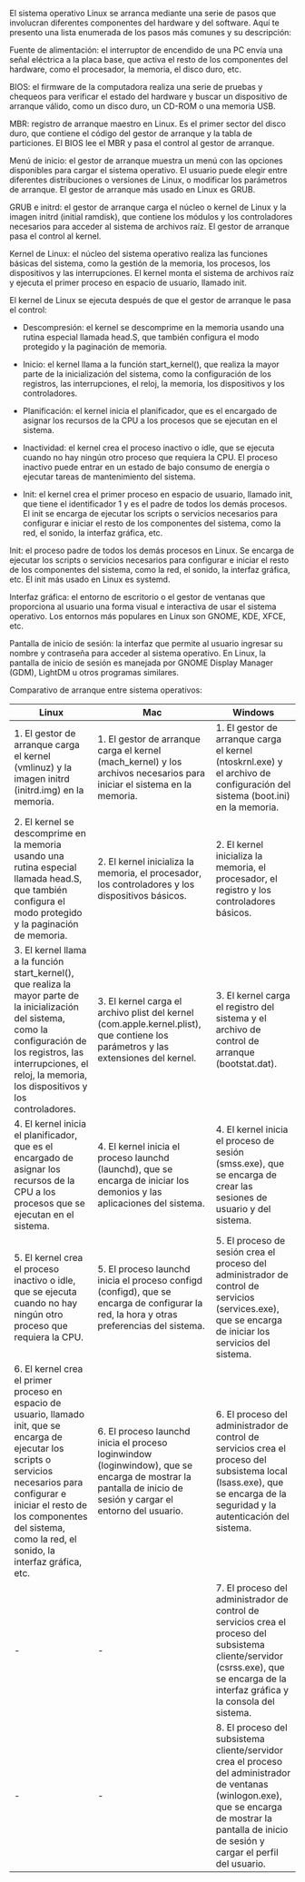 El sistema operativo Linux se arranca mediante una serie de pasos que involucran diferentes componentes del hardware y del software. Aquí te presento una lista enumerada de los pasos más comunes y su descripción:

Fuente de alimentación: el interruptor de encendido de una PC envía una señal eléctrica a la placa base, que activa el resto de los componentes del hardware, como el procesador, la memoria, el disco duro, etc.

BIOS: el firmware de la computadora realiza una serie de pruebas y chequeos para verificar el estado del hardware y buscar un dispositivo de arranque válido, como un disco duro, un CD-ROM o una memoria USB.

MBR: registro de arranque maestro en Linux. Es el primer sector del disco duro, que contiene el código del gestor de arranque y la tabla de particiones. El BIOS lee el MBR y pasa el control al gestor de arranque.

Menú de inicio: el gestor de arranque muestra un menú con las opciones disponibles para cargar el sistema operativo. El usuario puede elegir entre diferentes distribuciones o versiones de Linux, o modificar los parámetros de arranque. El gestor de arranque más usado en Linux es GRUB.

GRUB e initrd: el gestor de arranque carga el núcleo o kernel de Linux y la imagen initrd (initial ramdisk), que contiene los módulos y los controladores necesarios para acceder al sistema de archivos raíz. El gestor de arranque pasa el control al kernel.


Kernel de Linux: el núcleo del sistema operativo realiza las funciones básicas del sistema, como la gestión de la memoria, los procesos, los dispositivos y las interrupciones. El kernel monta el sistema de archivos raíz y ejecuta el primer proceso en espacio de usuario, llamado init.


El kernel de Linux se ejecuta después de que el gestor de arranque le pasa el control:

- Descompresión: el kernel se descomprime en la memoria usando una rutina especial llamada head.S, que también configura el modo 	protegido y la paginación de memoria.
	
- Inicio: el kernel llama a la función start_kernel(), que realiza la mayor parte de la inicialización del sistema, como la 	configuración de los registros, las interrupciones, el reloj, la memoria, los dispositivos y los controladores.
	
- Planificación: el kernel inicia el planificador, que es el encargado de asignar los recursos de la CPU a los procesos que se 	ejecutan en el sistema.
	
- Inactividad: el kernel crea el proceso inactivo o idle, que se ejecuta cuando no hay ningún otro proceso que requiera la CPU. El 	proceso inactivo puede entrar en un estado de bajo consumo de energía o ejecutar tareas de mantenimiento del sistema.
	
- Init: el kernel crea el primer proceso en espacio de usuario, llamado init, que tiene el identificador 1 y es el padre de todos 	los 	demás procesos. El init se encarga de ejecutar los scripts o servicios necesarios para configurar e iniciar el resto de los 	componentes del sistema, como la red, el sonido, la interfaz gráfica, etc.


Init: el proceso padre de todos los demás procesos en Linux. Se encarga de ejecutar los scripts o servicios necesarios para configurar e iniciar el resto de los componentes del sistema, como la red, el sonido, la interfaz gráfica, etc. El init más usado en Linux es systemd.

Interfaz gráfica: el entorno de escritorio o el gestor de ventanas que proporciona al usuario una forma visual e interactiva de usar el sistema operativo. Los entornos más populares en Linux son GNOME, KDE, XFCE, etc.

Pantalla de inicio de sesión: la interfaz que permite al usuario ingresar su nombre y contraseña para acceder al sistema operativo. En Linux, la pantalla de inicio de sesión es manejada por GNOME Display Manager (GDM), LightDM u otros programas similares.



Comparativo de arranque entre sistema operativos:


| Linux | Mac | Windows |
| ----- | --- | ------- |
| 1. El gestor de arranque carga el kernel (vmlinuz) y la imagen initrd (initrd.img) en la memoria. | 1. El gestor de arranque carga el kernel (mach_kernel) y los archivos necesarios para iniciar el sistema en la memoria. | 1. El gestor de arranque carga el kernel (ntoskrnl.exe) y el archivo de configuración del sistema (boot.ini) en la memoria. |
| 2. El kernel se descomprime en la memoria usando una rutina especial llamada head.S, que también configura el modo protegido y la paginación de memoria. | 2. El kernel inicializa la memoria, el procesador, los controladores y los dispositivos básicos. | 2. El kernel inicializa la memoria, el procesador, el registro y los controladores básicos. |
| 3. El kernel llama a la función start_kernel(), que realiza la mayor parte de la inicialización del sistema, como la configuración de los registros, las interrupciones, el reloj, la memoria, los dispositivos y los controladores. | 3. El kernel carga el archivo plist del kernel (com.apple.kernel.plist), que contiene los parámetros y las extensiones del kernel. | 3. El kernel carga el registro del sistema y el archivo de control de arranque (bootstat.dat). |
| 4. El kernel inicia el planificador, que es el encargado de asignar los recursos de la CPU a los procesos que se ejecutan en el sistema. | 4. El kernel inicia el proceso launchd (launchd), que se encarga de iniciar los demonios y las aplicaciones del sistema. | 4. El kernel inicia el proceso de sesión (smss.exe), que se encarga de crear las sesiones de usuario y del sistema. |
| 5. El kernel crea el proceso inactivo o idle, que se ejecuta cuando no hay ningún otro proceso que requiera la CPU. | 5. El proceso launchd inicia el proceso configd (configd), que se encarga de configurar la red, la hora y otras preferencias del sistema. | 5. El proceso de sesión crea el proceso del administrador de control de servicios (services.exe), que se encarga de iniciar los servicios del sistema. |
| 6. El kernel crea el primer proceso en espacio de usuario, llamado init, que se encarga de ejecutar los scripts o servicios necesarios para configurar e iniciar el resto de los componentes del sistema, como la red, el sonido, la interfaz gráfica, etc. | 6. El proceso launchd inicia el proceso loginwindow (loginwindow), que se encarga de mostrar la pantalla de inicio de sesión y cargar el entorno del usuario. | 6. El proceso del administrador de control de servicios crea el proceso del subsistema local (lsass.exe), que se encarga de la seguridad y la autenticación del sistema. |
| - | - | 7. El proceso del administrador de control de servicios crea el proceso del subsistema cliente/servidor (csrss.exe), que se encarga de la interfaz gráfica y la consola del sistema. |
| - | - | 8. El proceso del subsistema cliente/servidor crea el proceso del administrador de ventanas (winlogon.exe), que se encarga de mostrar la pantalla de inicio de sesión y cargar el perfil del usuario. |


